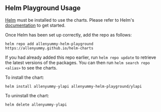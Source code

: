 ## Helm Playground Usage

[Helm](https://helm.sh) must be installed to use the charts.  Please refer to
Helm's [documentation](https://helm.sh/docs) to get started.

Once Helm has been set up correctly, add the repo as follows:

    helm repo add allenyummy-helm-playground https://allenyummy.github.io/helm-charts

If you had already added this repo earlier, run `helm repo update` to retrieve the latest versions of the packages.  You can then run `helm search repo <alias>` to see the charts.

To install the <ylapi> chart:

    helm install allenyummy-ylapi allenyummy-helm-playground/ylapi

To uninstall the chart:

    helm delete allenyummy-ylapi
